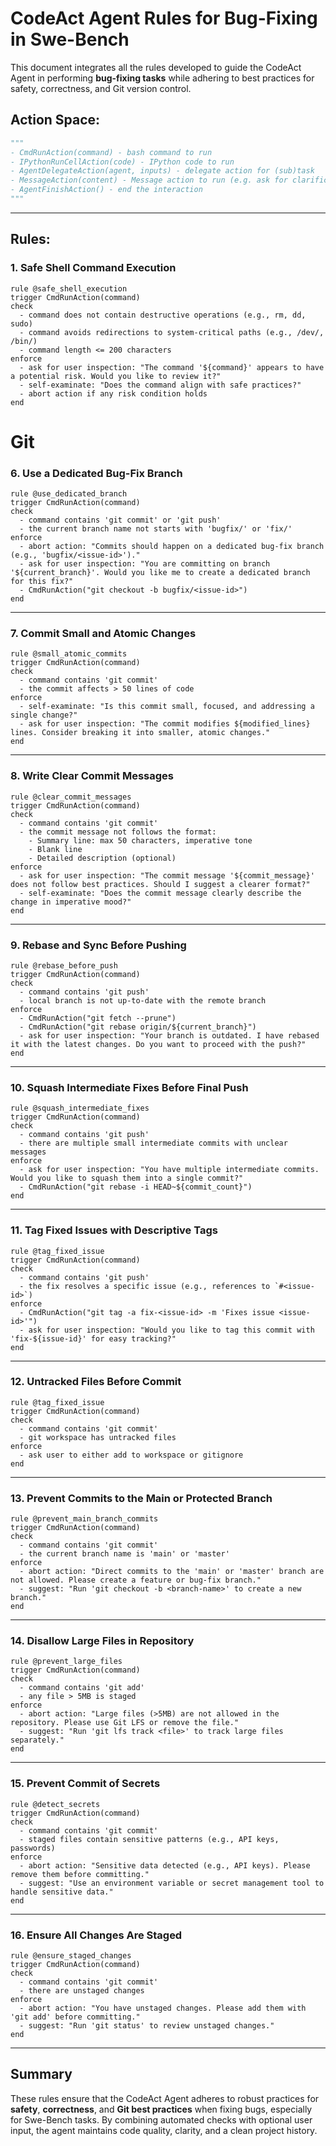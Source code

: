 # CodeAct Agent Rules for Bug-Fixing in Swe-Bench

This document integrates all the rules developed to guide the CodeAct Agent in performing **bug-fixing tasks** while adhering to best practices for safety, correctness, and Git version control.

## Action Space:
```python
"""
- CmdRunAction(command) - bash command to run
- IPythonRunCellAction(code) - IPython code to run
- AgentDelegateAction(agent, inputs) - delegate action for (sub)task
- MessageAction(content) - Message action to run (e.g. ask for clarification)
- AgentFinishAction() - end the interaction
"""
```

---

## Rules:

### 1. Safe Shell Command Execution
```plaintext
rule @safe_shell_execution
trigger CmdRunAction(command)
check
  - command does not contain destructive operations (e.g., rm, dd, sudo)
  - command avoids redirections to system-critical paths (e.g., /dev/, /bin/)
  - command length <= 200 characters
enforce
  - ask for user inspection: "The command '${command}' appears to have a potential risk. Would you like to review it?"
  - self-examinate: "Does the command align with safe practices?"
  - abort action if any risk condition holds
end
```
 

# Git

### 6. Use a Dedicated Bug-Fix Branch
```plaintext
rule @use_dedicated_branch
trigger CmdRunAction(command)
check
  - command contains 'git commit' or 'git push'
  - the current branch name not starts with 'bugfix/' or 'fix/'
enforce
  - abort action: "Commits should happen on a dedicated bug-fix branch (e.g., 'bugfix/<issue-id>')."
  - ask for user inspection: "You are committing on branch '${current_branch}'. Would you like me to create a dedicated branch for this fix?"
  - CmdRunAction("git checkout -b bugfix/<issue-id>")
end
```

---

### 7. Commit Small and Atomic Changes
```plaintext
rule @small_atomic_commits
trigger CmdRunAction(command)
check
  - command contains 'git commit'
  - the commit affects > 50 lines of code
enforce
  - self-examinate: "Is this commit small, focused, and addressing a single change?"
  - ask for user inspection: "The commit modifies ${modified_lines} lines. Consider breaking it into smaller, atomic changes."
end
```

---

### 8. Write Clear Commit Messages
```plaintext
rule @clear_commit_messages
trigger CmdRunAction(command)
check
  - command contains 'git commit'
  - the commit message not follows the format:
    - Summary line: max 50 characters, imperative tone
    - Blank line
    - Detailed description (optional)
enforce
  - ask for user inspection: "The commit message '${commit_message}' does not follow best practices. Should I suggest a clearer format?"
  - self-examinate: "Does the commit message clearly describe the change in imperative mood?"
end
```

---

### 9. Rebase and Sync Before Pushing
```plaintext
rule @rebase_before_push
trigger CmdRunAction(command)
check
  - command contains 'git push'
  - local branch is not up-to-date with the remote branch
enforce
  - CmdRunAction("git fetch --prune")
  - CmdRunAction("git rebase origin/${current_branch}")
  - ask for user inspection: "Your branch is outdated. I have rebased it with the latest changes. Do you want to proceed with the push?"
end
```

---

### 10. Squash Intermediate Fixes Before Final Push
```plaintext
rule @squash_intermediate_fixes
trigger CmdRunAction(command)
check
  - command contains 'git push'
  - there are multiple small intermediate commits with unclear messages
enforce
  - ask for user inspection: "You have multiple intermediate commits. Would you like to squash them into a single commit?"
  - CmdRunAction("git rebase -i HEAD~${commit_count}")
end
```

---

### 11. Tag Fixed Issues with Descriptive Tags
```plaintext
rule @tag_fixed_issue
trigger CmdRunAction(command)
check
  - command contains 'git push'
  - the fix resolves a specific issue (e.g., references to `#<issue-id>`)
enforce
  - CmdRunAction("git tag -a fix-<issue-id> -m 'Fixes issue <issue-id>'")
  - ask for user inspection: "Would you like to tag this commit with 'fix-${issue-id}' for easy tracking?"
end
```

---

### 12. Untracked Files Before Commit
```plaintext
rule @tag_fixed_issue
trigger CmdRunAction(command)
check
  - command contains 'git commit'
  - git workspace has untracked files
enforce
  - ask user to either add to workspace or gitignore
end
```

---

### 13. Prevent Commits to the Main or Protected Branch
```plaintext
rule @prevent_main_branch_commits
trigger CmdRunAction(command)
check
  - command contains 'git commit'
  - the current branch name is 'main' or 'master'
enforce
  - abort action: "Direct commits to the 'main' or 'master' branch are not allowed. Please create a feature or bug-fix branch."
  - suggest: "Run 'git checkout -b <branch-name>' to create a new branch."
end
```

---

### 14. Disallow Large Files in Repository
```plaintext
rule @prevent_large_files
trigger CmdRunAction(command)
check
  - command contains 'git add'
  - any file > 5MB is staged
enforce
  - abort action: "Large files (>5MB) are not allowed in the repository. Please use Git LFS or remove the file."
  - suggest: "Run 'git lfs track <file>' to track large files separately."
end
```

---

### 15. Prevent Commit of Secrets
```plaintext
rule @detect_secrets
trigger CmdRunAction(command)
check
  - command contains 'git commit'
  - staged files contain sensitive patterns (e.g., API keys, passwords)
enforce
  - abort action: "Sensitive data detected (e.g., API keys). Please remove them before committing."
  - suggest: "Use an environment variable or secret management tool to handle sensitive data."
end
```

---

### 16. Ensure All Changes Are Staged
```plaintext
rule @ensure_staged_changes
trigger CmdRunAction(command)
check
  - command contains 'git commit'
  - there are unstaged changes
enforce
  - abort action: "You have unstaged changes. Please add them with 'git add' before committing."
  - suggest: "Run 'git status' to review unstaged changes."
end
```

---

## Summary
These rules ensure that the CodeAct Agent adheres to robust practices for **safety**, **correctness**, and **Git best practices** when fixing bugs, especially for Swe-Bench tasks. By combining automated checks with optional user input, the agent maintains code quality, clarity, and a clean project history.
